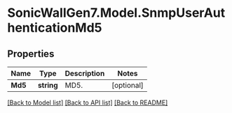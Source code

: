 # SonicWallGen7.Model.SnmpUserAuthenticationMd5

## Properties

Name | Type | Description | Notes
------------ | ------------- | ------------- | -------------
**Md5** | **string** | MD5. | [optional] 

[[Back to Model list]](../README.md#documentation-for-models) [[Back to API list]](../README.md#documentation-for-api-endpoints) [[Back to README]](../README.md)

